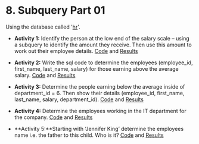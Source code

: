 # 8. Subquery Part 01
Using the database called '[hr](/Databases/hr.sql)'.

* **Activity 1:** Identify the person at the low end of the salary scale – using a subquery to identify the amount they receive. Then use this amount to work out their employee details.
[Code](</Subquery Part 01/Subquery Part 01.sql>) and [Results](</Subquery Part 01/Subquery Part 01 - Activity 1.pdf>)

* **Activity 2:** Write the sql code to determine the employees (employee_id, first_name, last_name, salary) for those earning above the average salary.
[Code](</Subquery Part 01/Subquery Part 01.sql>) and [Results](</Subquery Part 01/Subquery Part 01 - Activity 2.pdf>)

* **Activity 3:** Determine the people earning below the average inside of department_id = 6. Then show their details (employee_id, first_name, last_name, salary, department_id).
[Code](</Subquery Part 01/Subquery Part 01.sql>) and [Results](</Subquery Part 01/Subquery Part 01 - Activity 3.pdf>)

* **Activity 4:** Determine the employees working in the IT department for the company.
[Code](</Subquery Part 01/Subquery Part 01.sql>) and [Results](</Subquery Part 01/Subquery Part 01 - Activity 4.pdf>)

* **Activity 5:**Starting with ‘Jennifer King’ determine the employees name i.e. the father to this child. Who is it?
[Code](</Subquery Part 01/Subquery Part 01.sql>) and [Results](</Subquery Part 01/Subquery Part 01 - Activity 5.pdf>)

